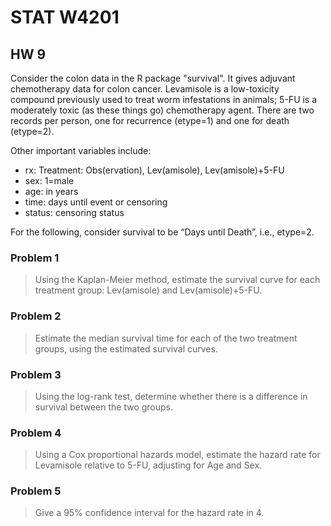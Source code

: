 # STAT W4201

## HW 9

Consider the colon data in the R package "survival". It gives adjuvant chemotherapy data for colon cancer. Levamisole is a low-toxicity compound previously used to treat worm infestations in animals; 5-FU is a moderately toxic (as these things go) chemotherapy agent. There are two records per person, one for recurrence (etype=1) and one for death (etype=2).

Other important variables include:
- rx: Treatment: Obs(ervation), Lev(amisole), Lev(amisole)+5-FU
- sex: 1=male 
- age: in years 
- time: days until event or censoring 
- status: censoring status

For the following, consider survival to be “Days until Death”, i.e., etype=2.

### Problem 1

> Using the Kaplan-Meier method, estimate the survival curve for each treatment group: Lev(amisole) and Lev(amisole)+5-FU.

### Problem 2

> Estimate the median survival time for each of the two treatment groups, using the estimated survival curves.

### Problem 3

> Using the log-rank test, determine whether there is a difference in survival between the two groups.

### Problem 4
> Using a Cox proportional hazards model, estimate the hazard rate for Levamisole relative to 5-FU, adjusting for Age and Sex.

### Problem 5

> Give a 95% confidence interval for the hazard rate in 4.
